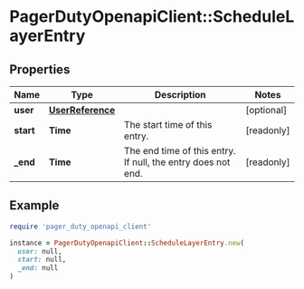 # PagerDutyOpenapiClient::ScheduleLayerEntry

## Properties

| Name | Type | Description | Notes |
| ---- | ---- | ----------- | ----- |
| **user** | [**UserReference**](UserReference.md) |  | [optional] |
| **start** | **Time** | The start time of this entry. | [readonly] |
| **_end** | **Time** | The end time of this entry. If null, the entry does not end. | [readonly] |

## Example

```ruby
require 'pager_duty_openapi_client'

instance = PagerDutyOpenapiClient::ScheduleLayerEntry.new(
  user: null,
  start: null,
  _end: null
)
```

